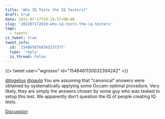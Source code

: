 ```yaml
---
title: 'Who IQ Tests the IQ Testers?'
draft: true
date: 2022-07-17T20:19:57+00:00
slug: '202207172019-who-iq-tests-the-iq-testers'
tags:
  - tweets
is_tweet: true
tweet_info:
  id: '1548658768363237377'
  type: 'reply'
  is_thread: False
---
```




{{< tweet user="wgrosso" id="1548461130032394242" >}}

[@togelius](https://x.com/togelius) [@paulg](https://x.com/paulg) You are assuming that “canonical” answers were obtained by systematically applying some Occam-optimal procedure. Very likely, they are simply the answers chosen by some guy who was tasked to setup this test. We apparently don’t question the IQ of people creating IQ tests.

[Discussion](https://x.com/sytelus/status/1548658768363237377)
